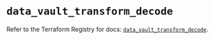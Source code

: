# `data_vault_transform_decode`

Refer to the Terraform Registry for docs: [`data_vault_transform_decode`](https://registry.terraform.io/providers/hashicorp/vault/4.7.0/docs/data-sources/transform_decode).
